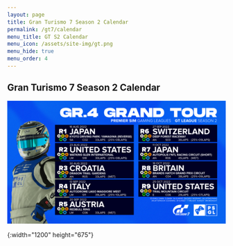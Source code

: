 ```yaml
---
layout: page
title: Gran Turismo 7 Season 2 Calendar
permalink: /gt7/calendar
menu_title: GT S2 Calendar
menu_icon: /assets/site-img/gt.png
menu_hide: true
menu_order: 4
---
```


<div class="center">

## Gran Turismo 7 Season 2 Calendar
[![calendar_u]](/assets/site-img/PSGL_GT7_Calendar_S2.png)


[calendar_u]: /assets/site-img/PSGL_GT7_Calendar_S2.png
{:width="1200" height="675"}

</div>
